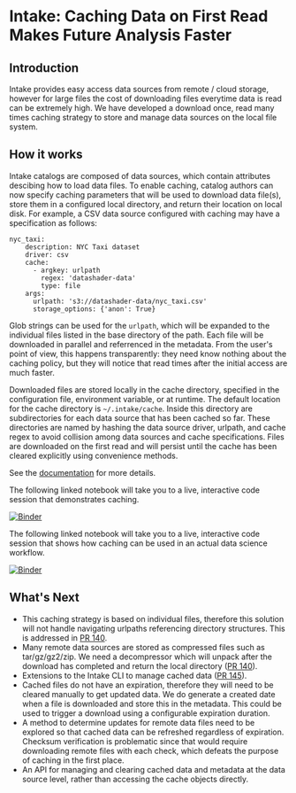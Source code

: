 # Intake: Caching Data on First Read Makes Future Analysis Faster
## Introduction

Intake provides easy access data sources from remote / cloud storage, however for large files the 
cost of downloading files everytime data is read can be extremely high. We have developed a 
download once, read many times caching strategy to store and manage data sources on the 
local file system.

## How it works

Intake catalogs are composed of data sources, which contain attributes descibing how to 
load data files. To enable caching, catalog authors can now specify caching parameters 
that will be used to download data file(s), store them in a configured local directory, 
and return their location on local disk. For example, a CSV data source configured with 
caching may have a specification as follows:

```
nyc_taxi:
    description: NYC Taxi dataset
    driver: csv
    cache:
      - argkey: urlpath
        regex: 'datashader-data'
        type: file
    args:
      urlpath: 's3://datashader-data/nyc_taxi.csv'
      storage_options: {'anon': True}
```

Glob strings can be used for the ``urlpath``, which will be expanded to the individual files 
listed in the base directory of the path. Each file will be downloaded in parallel and referrenced
in the metadata. From the user's point of view, this happens transparently: they need know nothing
about the caching policy, but they will notice that read times after the initial access are 
much faster.

Downloaded files are stored locally in the cache directory, specified in the configuration 
file, environment variable, or at runtime. The default location for the cache directory 
is ``~/.intake/cache``. Inside this directory are subdirectories for each data source 
that has been cached so far. These directories are named by hashing the data 
source driver, urlpath, and cache regex to avoid collision among data sources and cache 
specifications. Files are downloaded on the first read and will persist until the 
cache has been cleared explicitly using convenience methods. 

See the [documentation](https://intake.readthedocs.io/en/latest/catalog.html#caching-source-files-locally)
for more details. 

The following linked notebook will take you to a live, interactive code session that demonstrates caching.

[![Binder](https://mybinder.org/badge.svg)](https://mybinder.org/v2/gh/mmccarty/intake-blog/master?filepath=examples%2Fcaching.ipynb)

The following linked notebook will take you to a live, interactive code session that shows how caching can be used in an actual data science workflow.

[![Binder](https://mybinder.org/badge.svg)](https://mybinder.org/v2/gh/mmccarty/intake-blog/master?filepath=examples%2FWalker_Lake.ipynb)

## What's Next

  * This caching strategy is based on individual files, therefore this solution will not handle navigating urlpaths referencing directory structures. This is addressed in [PR 140](https://github.com/ContinuumIO/intake/pull/140).
  * Many remote data sources are stored as compressed files such as tar/gz/gz2/zip. We need a decompressor which will unpack after the download has completed and return the local directory ([PR 140](https://github.com/ContinuumIO/intake/pull/140)).
  * Extensions to the Intake CLI to manage cached data ([PR 145](https://github.com/ContinuumIO/intake/pull/145)).
  * Cached files do not have an expiration, therefore they will need to be cleared manually to get updated data. We do generate a created date when a file is downloaded and store this in the metadata. This could be used to trigger a download using a configurable expiration duration.
  * A method to determine updates for remote data files need to be explored so that cached data can be refreshed regardless of expiration. Checksum verification is problematic since that would require downloading remote files with each check, which defeats the purpose of caching in the first place.
  * An API for managing and clearing cached data and metadata at the data source level, rather than accessing the cache objects directly.